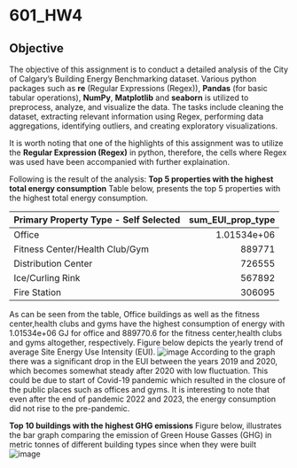 # 601_HW4
## Objective
The objective of this assignment is to conduct a detailed analysis of the City of Calgary’s Building Energy Benchmarking dataset. Various python packages such as **re** (Regular Expressions (Regex)), **Pandas** (for basic tabular operations), **NumPy**, **Matplotlib** and **seaborn** is utilized to preprocess, analyze, and visualize the data. The tasks include cleaning the dataset, extracting relevant information using Regex, performing data aggregations, identifying outliers, and creating exploratory visualizations.

It is worth noting that one of the highlights of this assignment was to utilize the **Regular Expression (Regex)** in python, therefore, the cells where Regex was used have been accompanied with further explaination.

Following is the result of the analysis:
**Top 5 properties with the highest total energy consumption**
Table below, presents the top 5 properties with the highest total energy consumption.

| Primary Property Type - Self Selected   |   sum_EUI_prop_type |
|:----------------------------------------|--------------------:|
| Office                                  |         1.01534e+06 |
| Fitness Center/Health Club/Gym          |    889771           |
| Distribution Center                     |    726555           |
| Ice/Curling Rink                        |    567892           |
| Fire Station                            |    306095           |

As can be seen from the table, Office buildings as well as the fitness center,health clubs and gyms have the highest consumption of energy with 1.01534e+06 GJ for office and 889770.6 for the fitness center,health clubs and gyms altogether, respectively.
Figure below depicts the yearly trend of average Site Energy Use Intensity (EUI).
![image](https://github.com/user-attachments/assets/364361a6-724d-4e9f-938e-f4619fb2acad)
According to the graph there was a significant drop in the EUI between the years 2019 and 2020, which becomes somewhat steady after 2020 with low fluctuation. This could be due to start of Covid-19 pandemic which resulted in the closure of the public places such as offices and gyms. It is interesting to note that even after the end of pandemic 2022 and 2023, the energy consumption did not rise to the pre-pandemic.

**Top 10 buildings with the highest GHG emissions**
Figure below, illustrates the bar graph comparing the emission of Green House Gasses (GHG) in metric tonnes of different building types since when they were built
![image](https://github.com/user-attachments/assets/6fbf4dd6-87ac-4c66-9049-eb7ebeb405fc)
